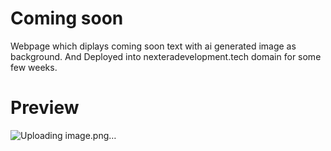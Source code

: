 # Coming soon
Webpage which diplays coming soon text with ai generated image as background.
And Deployed into nexteradevelopment.tech domain for some few weeks.
# Preview
![Uploading image.png…]()
